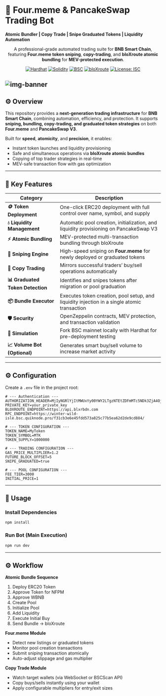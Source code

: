 # 🦾 Four.meme & PancakeSwap Trading Bot

**Atomic Bundler | Copy Trade | Snipe Graduated Tokens | Liquidity Automation**

<div align="center">

A professional-grade automated trading suite for **BNB Smart Chain**, featuring **Four.meme token sniping**, **copy-trading**, and **bloXroute atomic bundling** for **MEV-protected execution**.

[![Hardhat](https://img.shields.io/badge/Built%20with-Hardhat-yellow.svg)](https://hardhat.org/)
[![Solidity](https://img.shields.io/badge/Solidity-0.8.19-blue.svg)](https://soliditylang.org/)
[![BSC](https://img.shields.io/badge/BNB%20Chain-Compatible-green.svg)](https://www.bnbchain.org/)
[![bloXroute](https://img.shields.io/badge/MEV%20Protection-bloXroute-orange.svg)](https://bloxroute.com/)
[![License: ISC](https://img.shields.io/badge/License-ISC-lightgrey.svg)](./LICENSE)

</div>

![img-banner](https://i.imgur.com/GRJ6HHa.png)
---

## ⚙️ Overview

This repository provides a **next-generation trading infrastructure** for **BNB Smart Chain**, combining automation, efficiency, and protection.
It supports **sniping, bundling, copy-trading, and graduated token strategies** on both **Four.meme** and **PancakeSwap V3**.

Built for **speed**, **atomicity**, and **precision**, it enables:

* Instant token launches and liquidity provisioning
* Safe and simultaneous operations via **bloXroute atomic bundles**
* Copying of top trader strategies in real-time
* MEV-safe transaction flow with gas optimization

---

## 🚀 Key Features

| Category                         | Description                                                                                 |
| -------------------------------- | ------------------------------------------------------------------------------------------- |
| **🪙 Token Deployment**          | One-click ERC20 deployment with full control over name, symbol, and supply                  |
| **💧 Liquidity Management**      | Automatic pool creation, initialization, and liquidity provisioning on PancakeSwap V3       |
| **⚡ Atomic Bundling**            | MEV-protected multi-transaction bundling through bloXroute                                  |
| **🎯 Sniping Engine**            | High-speed sniping on **Four.meme** for newly deployed or graduated tokens                  |
| **🔁 Copy Trading**              | Mirrors successful traders’ buy/sell operations automatically                               |
| **📊 Graduated Token Detection** | Identifies and snipes tokens after migration or pool graduation                             |
| **📦 Bundle Executor**           | Executes token creation, pool setup, and liquidity injection in a single atomic transaction |
| **🛡 Security**                  | OpenZeppelin contracts, MEV protection, and transaction validation                          |
| **🧪 Simulation**                | Fork BSC mainnet locally with Hardhat for pre-deployment testing                            |
| **📈 Volume Bot (Optional)**     | Generates smart buy/sell volume to increase market activity                                 |

---


## ⚙️ Configuration

Create a `.env` file in the project root:

```env
# --- Authentication ---
AUTHORIZATION_HEADER=MjIyNGRlYjItMWUxYy00YWY2LTgzNTEtZDFmMTc5NDk3ZjA4OjczZjczNDU1YjgwNmE3MTRhMzBjOWVkY2NmMjIyNjMx
PRIVATE_KEY=your_private_key
BLOXROUTE_ENDPOINT=https://api.blxrbdn.com
RPC_ENDPOINT=https://winter-wild-isle.bsc.quiknode.pro/f31cb3e6e45fdd573a825c77b5ea62d2de9cd884/

# --- TOKEN CONFIGURATION ---
TOKEN_NAME=MyToken
TOKEN_SYMBOL=MTK
TOKEN_SUPPLY=1000000

# --- TRADING CONFIGURATION ---
GAS_PRICE_MULTIPLIER=1.2
FUTURE_BLOCK_OFFSET=5
SNIPE_GRADUATED=true

# --- POOL CONFIGURATION ---
FEE_TIER=3000
INITIAL_PRICE=1

```

---

## 🧠 Usage

### Install Dependencies

```bash
npm install
```

### Run Bot (Main Execution)

```bash
npm run dev
```

---

## ⚙️ Workflow

**Atomic Bundle Sequence**

1. Deploy ERC20 Token
2. Approve Token for NFPM
3. Approve WBNB
4. Create Pool
5. Initialize Pool
6. Add Liquidity
7. Execute Initial Buy
8. Send Bundle → bloXroute

**Four.meme Module**

* Detect new listings or graduated tokens
* Monitor pool creation transactions
* Submit sniping transaction atomically
* Auto-adjust slippage and gas multiplier

**Copy Trade Module**

* Watch target wallets (via WebSocket or BSCScan API)
* Copy buys/sells instantly using your wallet
* Apply configurable multipliers for entry/exit sizes


